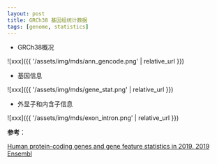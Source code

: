 ```yaml
---
layout: post
title: GRCh38 基因组统计数据
tags: [genome, statistics]
---
```


- GRCh38概况

![xxx]({{ '/assets/img/mds/ann_gencode.png' | relative_url }})

- 基因信息

![xxx]({{ '/assets/img/mds/gene_stat.png' | relative_url }})

- 外显子和内含子信息

![xxx]({{ '/assets/img/mds/exon_intron.png' | relative_url }})

**参考**：

[Human protein-coding genes and gene feature statistics in 2019. 2019](https://bmcresnotes.biomedcentral.com/articles/10.1186/s13104-019-4343-8)  
[Ensembl](https://asia.ensembl.org/Homo_sapiens/Info/Annotation)
